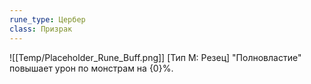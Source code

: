 ```yaml
---
rune_type: Цербер
class: Призрак
---
```

![[Temp/Placeholder_Rune_Buff.png]]
[Тип М: Резец] "Полновластие" повышает урон по монстрам на {0}%.
